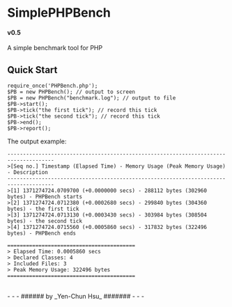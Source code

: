 SimplePHPBench
==============

#### v0.5

A simple benchmark tool for PHP

Quick Start
-----------
    
    require_once('PHPBench.php');
    $PB = new PHPBench(); // output to screen
    $PB = new PHPBench("benchmark.log"); // output to file
    $PB->start();
    $PB->tick("the first tick"); // record this tick
    $PB->tick("the second tick"); // record this tick
    $PB->end();
    $PB->report();
    
    
The output example:

    -------------------------------------------------------------------------------------
    >[Seq no.] Timestamp (Elapsed Time) - Memory Usage (Peak Memory Usage) - Description
    -------------------------------------------------------------------------------------
    >[1] 1371274724.0709700 (+0.0000000 secs) - 288112 bytes (302960 bytes) - PHPBench starts
    >[2] 1371274724.0712380 (+0.0002680 secs) - 299840 bytes (304360 bytes) - the first tick
    >[3] 1371274724.0713130 (+0.0003430 secs) - 303984 bytes (308504 bytes) - the second tick
    >[4] 1371274724.0715560 (+0.0005860 secs) - 317832 bytes (322496 bytes) - PHPBench ends

    =========================================
    > Elapsed Time: 0.0005860 secs
    > Declared Classes: 4
    > Included Files: 3
    > Peak Memory Usage: 322496 bytes
    =========================================

<br />
- - -
###### by _Yen-Chun Hsu_ #######
- - -
